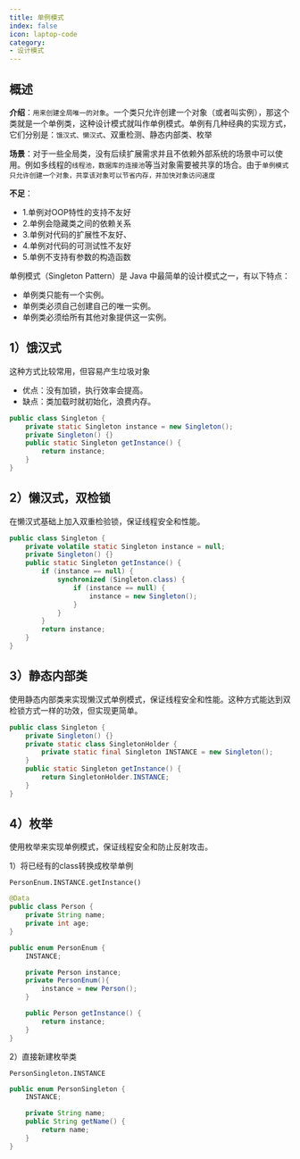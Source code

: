 ```yaml
---
title: 单例模式
index: false
icon: laptop-code
category:
- 设计模式
---
```


## 概述
**介绍**：`用来创建全局唯一的对象`。一个类只允许创建一个对象（或者叫实例），那这个类就是一个单例类，这种设计模式就叫作单例模式。单例有几种经典的实现方式，它们分别是：`饿汉式、懒汉式`、双重检测、静态内部类、枚举

**场景**：对于一些全局类，没有后续扩展需求并且不依赖外部系统的场景中可以使用。例如多线程的`线程池，数据库的连接池`等当对象需要被共享的场合。由于`单例模式只允许创建一个对象，共享该对象可以节省内存，并加快对象访问速度`

**不足**：
* 1.单例对OOP特性的支持不友好
* 2.单例会隐藏类之间的依赖关系
* 3.单例对代码的扩展性不友好、
* 4.单例对代码的可测试性不友好
* 5.单例不支持有参数的构造函数

单例模式（Singleton Pattern）是 Java 中最简单的设计模式之一，有以下特点：

* 单例类只能有一个实例。
* 单例类必须自己创建自己的唯一实例。
* 单例类必须给所有其他对象提供这一实例。

## 1）饿汉式

这种方式比较常用，但容易产生垃圾对象
* 优点：没有加锁，执行效率会提高。
* 缺点：类加载时就初始化，浪费内存。
```java
public class Singleton {
    private static Singleton instance = new Singleton();
    private Singleton() {}
    public static Singleton getInstance() {
        return instance;
    }
}

```


## 2）懒汉式，双检锁

在懒汉式基础上加入双重检验锁，保证线程安全和性能。

```java
public class Singleton {
    private volatile static Singleton instance = null;
    private Singleton() {}
    public static Singleton getInstance() {
        if (instance == null) {
            synchronized (Singleton.class) {
                if (instance == null) {
                    instance = new Singleton();
                }
            }
        }
        return instance;
    }
}

```

## 3）静态内部类

使用静态内部类来实现懒汉式单例模式，保证线程安全和性能。这种方式能达到双检锁方式一样的功效，但实现更简单。
```java
public class Singleton {
    private Singleton() {}
    private static class SingletonHolder {
        private static final Singleton INSTANCE = new Singleton();
    }
    public static Singleton getInstance() {
        return SingletonHolder.INSTANCE;
    }
}

```


## 4）枚举

使用枚举来实现单例模式，保证线程安全和防止反射攻击。

1）将已经有的class转换成枚举单例

`PersonEnum.INSTANCE.getInstance()`

```java
@Data
public class Person {
    private String name;
    private int age;
}

public enum PersonEnum {
    INSTANCE;

    private Person instance;
    private PersonEnum(){
        instance = new Person();
    }

    public Person getInstance() {
        return instance;
    }
}

```

2）直接新建枚举类

`PersonSingleton.INSTANCE`

```java
public enum PersonSingleton {
    INSTANCE;

    private String name;
    public String getName() {
        return name;
    }
}

```




